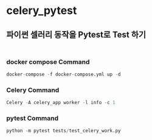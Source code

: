 # celery_pytest
파이썬 셀러리 동작을 Pytest로 Test 하기
<br></br>
---

### docker compose Command
```python
docker-compose -f docker-compose.yml up -d
```

### Celery Command
```python
Celery -A celery_app worker -l info -c 1
```

### pytest Command
```python
python -m pytest tests/test_celery_work.py
```
